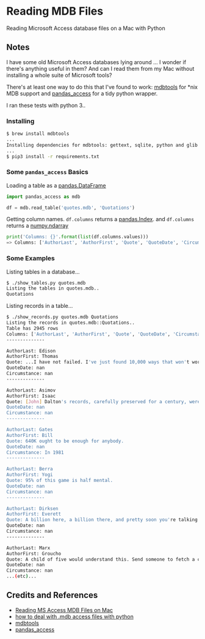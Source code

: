 # Reading MDB Files

Reading Microsoft Access database files on a Mac with Python

## Notes

I have some old Microsoft Access databases lying around ... I wonder if there's anything useful in them?
And can I read them from my Mac without installing a whole suite of Microsoft tools?

There's at least one way to do this that I've found to work:
[mdbtools](https://github.com/brianb/mdbtools) for *nix MDB support and
[pandas_access](https://pypi.org/project/pandas_access/) for a tidy python wrapper.

I ran these tests with python 3..

### Installing

```sh
$ brew install mdbtools
...
Installing dependencies for mdbtools: gettext, sqlite, python and glib
...
$ pip3 install -r requirements.txt
```

### Some `pandas_access` Basics

Loading a table as a [pandas.DataFrame](https://pandas.pydata.org/pandas-docs/stable/reference/api/pandas.DataFrame.html)

```python
import pandas_access as mdb

df = mdb.read_table('quotes.mdb', 'Quotations')
```

Getting column names.
`df.columns` returns a
[pandas.Index](https://pandas.pydata.org/pandas-docs/stable/reference/api/pandas.Index.html).
and `df.columns` returns a
[numpy.ndarray](https://docs.scipy.org/doc/numpy/reference/generated/numpy.ndarray.html)

```python
print('Columns: {}'.format(list(df.columns.values)))
=> Columns: ['AuthorLast', 'AuthorFirst', 'Quote', 'QuoteDate', 'Circumstance']
```

### Some Examples

Listing tables in a database...

```sh
$ ./show_tables.py quotes.mdb
Listing the tables in quotes.mdb..
Quotations
```

Listing records in a table...

```sh
$ ./show_records.py quotes.mdb Quotations
Listing the records in quotes.mdb::Quotations..
Table has 2945 rows
Columns: ['AuthorLast', 'AuthorFirst', 'Quote', 'QuoteDate', 'Circumstance']
--------------

AuthorLast: Edison
AuthorFirst: Thomas
Quote: ...I have not failed. I've just found 10,000 ways that won't work.
QuoteDate: nan
Circumstance: nan
--------------

AuthorLast: Asimov
AuthorFirst: Isaac
Quote: [John] Dalton's records, carefully preserved for a century, were destroyed during the World War II bombing of Manchester. It is not only the living who are killed in war.
QuoteDate: nan
Circumstance: nan
--------------

AuthorLast: Gates
AuthorFirst: Bill
Quote: 640K ought to be enough for anybody.
QuoteDate: nan
Circumstance: In 1981
--------------

AuthorLast: Berra
AuthorFirst: Yogi
Quote: 95% of this game is half mental.
QuoteDate: nan
Circumstance: nan
--------------

AuthorLast: Dirksen
AuthorFirst: Everett
Quote: A billion here, a billion there, and pretty soon you're talking about real money.
QuoteDate: nan
Circumstance: nan
--------------

AuthorLast: Marx
AuthorFirst: Groucho
Quote: A child of five would understand this. Send someone to fetch a child of five.
QuoteDate: nan
Circumstance: nan
...(etc)...

```

## Credits and References

* [Reading MS Access MDB Files on Mac](https://medium.com/@wenyu.z/reading-ms-access-mdb-files-on-mac-969a176baa7a)
* [how to deal with .mdb access files with python](https://stackoverflow.com/a/42610107/6329)
* [mdbtools](https://github.com/brianb/mdbtools)
* [pandas_access](https://pypi.org/project/pandas_access/)
